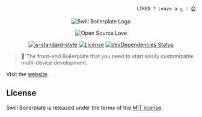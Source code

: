 
<p align="right">
  <code>LIKED ? Leave a <a href="https://github.com/tiagoporto/generator-swill-boilerplate/stargazers">⭐</a> : <a href="https://github.com/tiagoporto/generator-swill-boilerplate/issues">😞</a></code>
</p>

<p align="center">
    <img src="http://tiagoporto.github.io/swillboilerplate.rocks/img/logos/logo.png" alt="Swill Boilerplate Logo">
</p>

<p align="center">
  <img src="https://badges.frapsoft.com/os/v3/open-source.svg?v=103" alt="Open Source Love">
</p>


<p align="center">
    <a href="http://standardjs.com"><img src="https://img.shields.io/badge/code%20style-standard-yellow.svg?style=flat-square" alt="js-standard-style"></a>
    <a href="https://raw.githubusercontent.com/tiagoporto/swillboilerplate.rocks/master/LICENSE"><img src="https://img.shields.io/github/license/tiagoporto/swillboilerplate.rocks.svg?style=flat-square" alt="License"></a>
    <a href="https://david-dm.org/tiagoporto/swillboilerplate.rocks?type=dev"><img src="https://img.shields.io/david/dev/tiagoporto/swillboilerplate.rocks.svg?style=flat-square" alt="devDependencies Status"></a>
</p>


> 🍺 The front-end Boilerplate that you need to start easily customizable multi-device development.

Visit the [website](http://swillboilerplate.rocks/).


## License

Swill Boilerplate is released under the terms of the [MIT license](https://github.com/tiagoporto/swill-boilerplate/blob/master/LICENSE).
